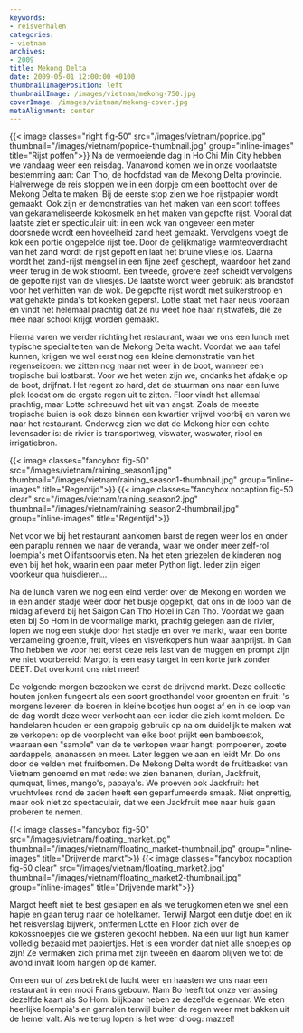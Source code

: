 ```yaml
---
keywords:
- reisverhalen
categories:
- vietnam
archives:
- 2009
title: Mekong Delta
date: 2009-05-01 12:00:00 +0100
thumbnailImagePosition: left
thumbnailImage: /images/vietnam/mekong-750.jpg
coverImage: /images/vietnam/mekong-cover.jpg
metaAlignment: center
---
```


{{< image classes="right fig-50" src="/images/vietnam/poprice.jpg" thumbnail="/images/vietnam/poprice-thumbnail.jpg" group="inline-images" title="Rijst poffen">}}
Na de vermoeiende dag in Ho Chi Min City hebben we vandaag weer een reisdag.
Vanavond komen we in onze voorlaatste bestemming aan: Can Tho, de hoofdstad van
de Mekong Delta provincie. Halverwege de reis stoppen we in een dorpje om een
boottocht over de Mekong Delta te maken. Bij de eerste stop zien we hoe
rijstpapier wordt gemaakt. Ook zijn er demonstraties van het maken van een
soort toffees van gekarameliseerde kokosmelk en het maken van gepofte rijst.
Vooral dat laatste ziet er specticulair uit: in een wok van ongeveer een meter
doorsnede wordt een hoveelheid zand heet gemaakt. Vervolgens voegt de kok een
portie ongepelde rijst toe. Door de gelijkmatige warmteoverdracht van het zand
wordt de rijst gepoft en laat het bruine vliesje los. Daarna wordt het
zand-rijst mengsel in een fijne zeef geschept, waardoor het zand weer terug in
de wok stroomt. Een tweede, grovere zeef scheidt vervolgens de gepofte rijst
van de vliesjes. De laatste wordt weer gebruikt als brandstof voor het
verhitten van de wok. De gepofte rijst wordt met suikerstroop en wat gehakte
pinda's tot koeken geperst. Lotte staat met haar neus vooraan en vindt het
helemaal prachtig dat ze nu weet hoe haar rijstwafels, die ze mee naar school
krijgt worden gemaakt.

Hierna varen we verder richting het restaurant, waar we ons een lunch met
typische specialiteiten van de Mekong Delta wacht. Voordat we aan tafel kunnen,
krijgen we wel eerst nog een kleine demonstratie van het regenseizoen: we
zitten nog maar net weer in de boot, wanneer een tropische bui lostbarst. Voor
we het weten zijn we, ondanks het afdakje op de boot, drijfnat. Het regent zo
hard, dat de stuurman ons naar een luwe plek loodst om de ergste regen uit te
zitten. Floor vindt het allemaal prachtig, maar Lotte schreeuwd het uit van
angst. Zoals de meeste tropische buien is ook deze binnen een kwartier vrijwel
voorbij en varen we naar het restaurant. Onderweg zien we dat de Mekong hier
een echte levensader is: de rivier is transportweg, viswater, waswater, riool
en irrigatiebron.

{{< image classes="fancybox fig-50" src="/images/vietnam/raining_season1.jpg" thumbnail="/images/vietnam/raining_season1-thumbnail.jpg" group="inline-images" title="Regentijd">}}
{{< image classes="fancybox nocaption fig-50 clear" src="/images/vietnam/raining_season2.jpg" thumbnail="/images/vietnam/raining_season2-thumbnail.jpg" group="inline-images" title="Regentijd">}}

Net voor we bij het restaurant aankomen barst de regen weer los en onder een
paraplu rennen we naar de veranda, waar we onder meer zelf-rol loempia's met
Olifantsoorvis eten. Na het eten griezelen de kinderen nog even bij het hok,
waarin een paar meter Python ligt. Ieder zijn eigen voorkeur qua huisdieren...

Na de lunch varen we nog een eind verder over de Mekong en worden we in een
ander stadje weer door het busje opgepikt, dat ons in de loop van de midag
afleverd bij het Saigon Can Tho Hotel in Can Tho. Voordat we gaan eten bij So
Hom in de voormalige markt, prachtig gelegen aan de rivier, lopen we nog een
stukje door het stadje en over ve markt, waar een bonte verzameling groente,
fruit, vlees en visverkopers hun waar aanprijst. In Can Tho hebben we voor het
eerst deze reis last van de muggen en prompt zijn we niet voorbereid: Margot is
een easy target in een korte jurk zonder DEET. Dat overkomt ons niet meer!

De volgende morgen bezoeken we eerst de drijvend markt. Deze collectie houten
jonken fungeert als een soort groothandel voor groenten en fruit: 's morgens
leveren de boeren in kleine bootjes hun oogst af en in de loop van de dag wordt
deze weer verkocht aan een ieder die zich komt melden. De handelaren houden er
een grappig gebruik op na om duidelijk te maken wat ze verkopen: op de
voorplecht van elke boot prijkt een bamboestok, waaraan een "sample" van de te
verkopen waar hangt: pompoenen, zoete aardappels, ananassen en meer. Later
leggen we aan en leidt Mr. Do ons door de velden met fruitbomen. De Mekong
Delta wordt de fruitbasket van Vietnam genoemd en met rede: we zien bananen,
durian, Jackfruit, qumquat, limes, mango's, papaya's. We proeven ook Jackfruit:
het vruchtvlees rond de zaden heeft een geparfumeerde smaak. Niet onprettig,
maar ook niet zo spectaculair, dat we een Jackfruit mee naar huis gaan proberen
te nemen.

{{< image classes="fancybox fig-50" src="/images/vietnam/floating_market.jpg" thumbnail="/images/vietnam/floating_market-thumbnail.jpg" group="inline-images" title="Drijvende markt">}}
{{< image classes="fancybox nocaption fig-50 clear" src="/images/vietnam/floating_market2.jpg" thumbnail="/images/vietnam/floating_market2-thumbnail.jpg" group="inline-images" title="Drijvende markt">}}

Margot heeft niet te best geslapen en als we terugkomen eten we snel een hapje
en gaan terug naar de hotelkamer. Terwijl Margot een dutje doet en ik het
reisverslag bijwerk, ontfermen Lotte en Floor zich over de kokossnoepjes die we
gisteren gekocht hebben. Na een uur ligt hun kamer volledig bezaaid met
papiertjes. Het is een wonder dat niet alle snoepjes op zijn! Ze vermaken zich
prima met zijn tweeën en daarom blijven we tot de avond invalt loom hangen op
de kamer.

Om een uur of zes betrekt de lucht weer en haasten we ons naar een restaurant
in een mooi Frans gebouw. Nam Bo heeft tot onze verrassing dezelfde kaart als
So Hom: blijkbaar heben ze dezelfde eigenaar. We eten heerlijke loempia's en
garnalen terwijl buiten de regen weer met bakken uit de hemel valt. Als we
terug lopen is het weer droog: mazzel!

